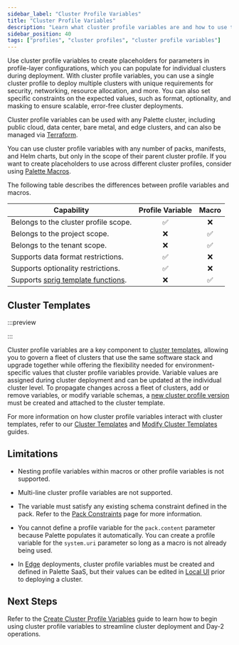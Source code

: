 ```yaml
---
sidebar_label: "Cluster Profile Variables"
title: "Cluster Profile Variables"
description: "Learn what cluster profile variables are and how to use them."
sidebar_position: 40
tags: ["profiles", "cluster profiles", "cluster profile variables"]
---
```


Use cluster profile variables to create placeholders for parameters in profile-layer configurations, which you can
populate for individual clusters during deployment. With cluster profile variables, you can use a single cluster profile
to deploy multiple clusters with unique requirements for security, networking, resource allocation, and more. You can
also set specific constraints on the expected values, such as format, optionality, and masking to ensure scalable,
error-free cluster deployments.

Cluster profile variables can be used with any Palette cluster, including public cloud, data center, bare metal, and
edge clusters, and can also be managed via
[Terraform](https://registry.terraform.io/providers/spectrocloud/spectrocloud/latest/docs).

You can use cluster profile variables with any number of packs, manifests, and Helm charts, but only in the scope of
their parent cluster profile. If you want to create placeholders to use across different cluster profiles, consider
using [Palette Macros](../../../../clusters/cluster-management/macros.md).

The following table describes the differences between profile variables and macros.

| **Capability**                                                             | **Profile Variable** | **Macro** |
| -------------------------------------------------------------------------- | :------------------: | :-------: |
| Belongs to the cluster profile scope.                                      |          ✅          |    ❌     |
| Belongs to the project scope.                                              |          ❌          |    ✅     |
| Belongs to the tenant scope.                                               |          ❌          |    ✅     |
| Supports data format restrictions.                                         |          ✅          |    ❌     |
| Supports optionality restrictions.                                         |          ✅          |    ❌     |
| Supports [sprig template functions](https://masterminds.github.io/sprig/). |          ❌          |    ✅     |

## Cluster Templates

:::preview

:::

Cluster profile variables are a key component to
[cluster templates](../../../../cluster-templates/cluster-templates.md), allowing you to govern a fleet of clusters that
use the same software stack and upgrade together while offering the flexibility needed for environment-specific values
that cluster profile variables provide. Variable values are assigned during cluster deployment and can be updated at the
individual cluster level. To propagate changes across a fleet of clusters, add or remove variables, or modify variable
schemas, a [new cluster profile version](../../modify-cluster-profiles/version-cluster-profile.md) must be created and
attached to the cluster template.

For more information on how cluster profile variables interact with cluster templates, refer to our
[Cluster Templates](../../../../cluster-templates/cluster-templates.md#cluster-profile-variables) and
[Modify Cluster Templates](../../../../cluster-templates/modify-cluster-templates.md) guides.

## Limitations

- Nesting profile variables within macros or other profile variables is not supported.

- Multi-line cluster profile variables are not supported.

- The variable must satisfy any existing schema constraint defined in the pack. Refer to the
  [Pack Constraints](../../../../registries-and-packs/pack-constraints.md) page for more information.

- You cannot define a profile variable for the `pack.content` parameter because Palette populates it automatically. You
  can create a profile variable for the `system.uri` parameter so long as a macro is not already being used.

- In [Edge](../../../../clusters/edge/edge.md) deployments, cluster profile variables must be created and defined in
  Palette SaaS, but their values can be edited in [Local UI](../../../../clusters/edge/local-ui/local-ui.md) prior to
  deploying a cluster.

## Next Steps

Refer to the [Create Cluster Profile Variables](./create-cluster-profile-variables.md) guide to learn how to begin using
cluster profile variables to streamline cluster deployment and Day-2 operations.
